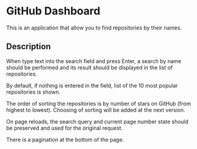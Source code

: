 # GitHub Dashboard

This is an application that allow you to find repositories by their names.

## Description

When type text into the search field and press Enter, a search by name should be performed and its result should be displayed in the list of repositories.

By default, if nothing is entered in the field, list of the 10 most popular repositories is shown.

The order of sorting the repositories is by number of stars on GitHub (from highest to lowest). Choosing of sorting will be added at the next version.

On page reloads, the search query and current page number state should be preserved and used for the original request.

There is a pagination at the bottom of the page.